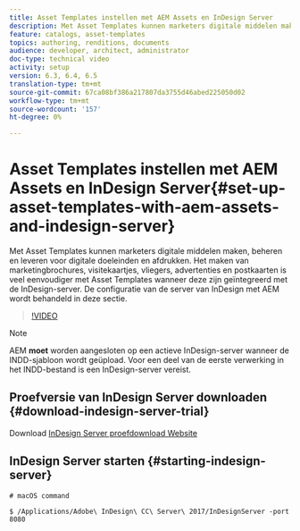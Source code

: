 ```yaml
---
title: Asset Templates instellen met AEM Assets en InDesign Server
description: Met Asset Templates kunnen marketers digitale middelen maken, beheren en leveren voor digitale doeleinden en afdrukken. Het maken van marketingbrochures, visitekaartjes, vliegers, advertenties en postkaarten is veel eenvoudiger met Asset Templates wanneer deze zijn geïntegreerd met de InDesign-server. De configuratie van de server van InDesign met AEM wordt behandeld in deze sectie.
feature: catalogs, asset-templates
topics: authoring, renditions, documents
audience: developer, architect, administrator
doc-type: technical video
activity: setup
version: 6.3, 6.4, 6.5
translation-type: tm+mt
source-git-commit: 67ca08bf386a217807da3755d46abed225050d02
workflow-type: tm+mt
source-wordcount: '157'
ht-degree: 0%

---
```



# Asset Templates instellen met AEM Assets en InDesign Server{#set-up-asset-templates-with-aem-assets-and-indesign-server}

Met Asset Templates kunnen marketers digitale middelen maken, beheren en leveren voor digitale doeleinden en afdrukken. Het maken van marketingbrochures, visitekaartjes, vliegers, advertenties en postkaarten is veel eenvoudiger met Asset Templates wanneer deze zijn geïntegreerd met de InDesign-server. De configuratie van de server van InDesign met AEM wordt behandeld in deze sectie.

>[!VIDEO](https://video.tv.adobe.com/v/17069/?quality=9&learn=on)

>[!NOTE]
>
>AEM **moet** worden aangesloten op een actieve InDesign-server wanneer de INDD-sjabloon wordt geüpload. Voor een deel van de eerste verwerking in het INDD-bestand is een InDesign-server vereist.

## Proefversie van InDesign Server downloaden {#download-indesign-server-trial}

Download [InDesign Server proefdownload Website](https://www.adobe.com/devnet/indesign/indesign-server-trial-downloads.html)

## InDesign Server starten {#starting-indesign-server}

```shell
# macOS command

$ /Applications/Adobe\ InDesign\ CC\ Server\ 2017/InDesignServer -port 8080
```

